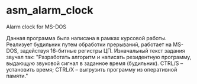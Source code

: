 # asm_alarm_clock
Alarm clock for MS-DOS

Данная программа была написана в рамках курсовой работы.
Реализует будильник путем обработки прерываний, работает на MS-DOS, задействуя 16-битные регистры ЦП.
Изначальный текст задания звучал так:
"Разработать алгоритм и написать резидентную программу, выдающую звуковой сигнал в заданное время (будильник). CTRL/S – установить время; CTRL/X – выгрузить программу из оперативной памяти."
